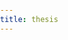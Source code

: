 ```yaml
---
title: thesis
---
```

<html lang="">
<head>
  <meta charset="utf-8">
  <meta name="viewport" content="width=device-width, initial-scale=1.0">
  <title>thesis</title>
  <style>
    body {
      padding: 0;
      margin: 0;
    }
  </style>
  <script src="p5/p5.js"></script>
  <script src="p5/p5.sound.js"></script>
  <script src="thesis.js"></script>
</head>

<body>
</body>

</html>